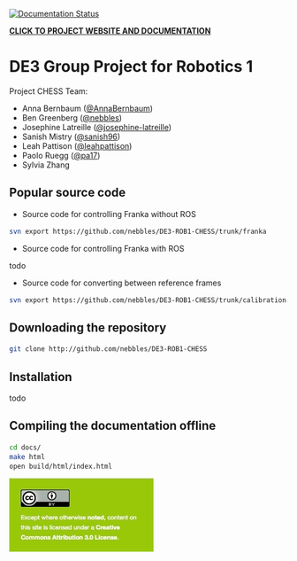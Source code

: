 [![Documentation Status](http://readthedocs.org/projects/de3-rob1-chess/badge/?version=latest)](http://de3-rob1-chess.readthedocs.io/en/latest/?badge=latest)

[**CLICK TO PROJECT WEBSITE AND DOCUMENTATION**](http://de3-rob1-chess.rtfd.io)

# DE3 Group Project for Robotics 1

Project CHESS Team:

- Anna Bernbaum ([@AnnaBernbaum](https://github.com/AnnaBernbaum))
- Ben Greenberg ([@nebbles](https://github.com/nebbles))
- Josephine Latreille ([@josephine-latreille](https://github.com/josephine-latreille))
- Sanish Mistry ([@sanish96](https://github.com/sanish96))
- Leah Pattison ([@leahpattison](https://github.com/leahpattison))
- Paolo Ruegg ([@pa17](https://github.com/pa17))
- Sylvia Zhang

## Popular source code

* Source code for controlling Franka without ROS

```bash
svn export https://github.com/nebbles/DE3-ROB1-CHESS/trunk/franka
```

* Source code for controlling Franka with ROS

todo

* Source code for converting between reference frames

```bash
svn export https://github.com/nebbles/DE3-ROB1-CHESS/trunk/calibration.py
```

## Downloading the repository

```bash
git clone http://github.com/nebbles/DE3-ROB1-CHESS
```

## Installation

todo

## Compiling the documentation offline

```bash
cd docs/
make html
open build/html/index.html
```

![LICENSE](CC4.0-BY.jpg)
